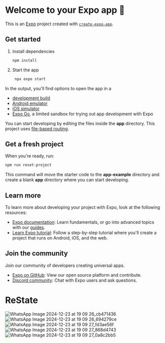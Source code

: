 # Welcome to your Expo app 👋

This is an [Expo](https://expo.dev) project created with [`create-expo-app`](https://www.npmjs.com/package/create-expo-app).

## Get started

1. Install dependencies

   ```bash
   npm install
   ```

2. Start the app

   ```bash
    npx expo start
   ```

In the output, you'll find options to open the app in a

- [development build](https://docs.expo.dev/develop/development-builds/introduction/)
- [Android emulator](https://docs.expo.dev/workflow/android-studio-emulator/)
- [iOS simulator](https://docs.expo.dev/workflow/ios-simulator/)
- [Expo Go](https://expo.dev/go), a limited sandbox for trying out app development with Expo

You can start developing by editing the files inside the **app** directory. This project uses [file-based routing](https://docs.expo.dev/router/introduction).

## Get a fresh project

When you're ready, run:

```bash
npm run reset-project
```

This command will move the starter code to the **app-example** directory and create a blank **app** directory where you can start developing.

## Learn more

To learn more about developing your project with Expo, look at the following resources:

- [Expo documentation](https://docs.expo.dev/): Learn fundamentals, or go into advanced topics with our [guides](https://docs.expo.dev/guides).
- [Learn Expo tutorial](https://docs.expo.dev/tutorial/introduction/): Follow a step-by-step tutorial where you'll create a project that runs on Android, iOS, and the web.

## Join the community

Join our community of developers creating universal apps.

- [Expo on GitHub](https://github.com/expo/expo): View our open source platform and contribute.
- [Discord community](https://chat.expo.dev): Chat with Expo users and ask questions.
# ReState

![WhatsApp Image 2024-12-23 at 19 09 26_cb471436](https://github.com/user-attachments/assets/b8b6a7d0-f2c7-4500-9126-9d3732514ccc)
![WhatsApp Image 2024-12-23 at 19 09 26_694279ce](https://github.com/user-attachments/assets/088d865c-3300-4108-a80c-2bffe5aa932b)
![WhatsApp Image 2024-12-23 at 19 09 27_fd3ae56f](https://github.com/user-attachments/assets/dc3c1d18-a182-47eb-be11-fde6aee9a1d0)
![WhatsApp Image 2024-12-23 at 19 09 27_868d4743](https://github.com/user-attachments/assets/f4c39cc8-7021-4702-b420-d4fd862ba415)
![WhatsApp Image 2024-12-23 at 19 09 27_0a8c2bb5](https://github.com/user-attachments/assets/4d43a595-97ce-4e10-9f85-678629369892)
